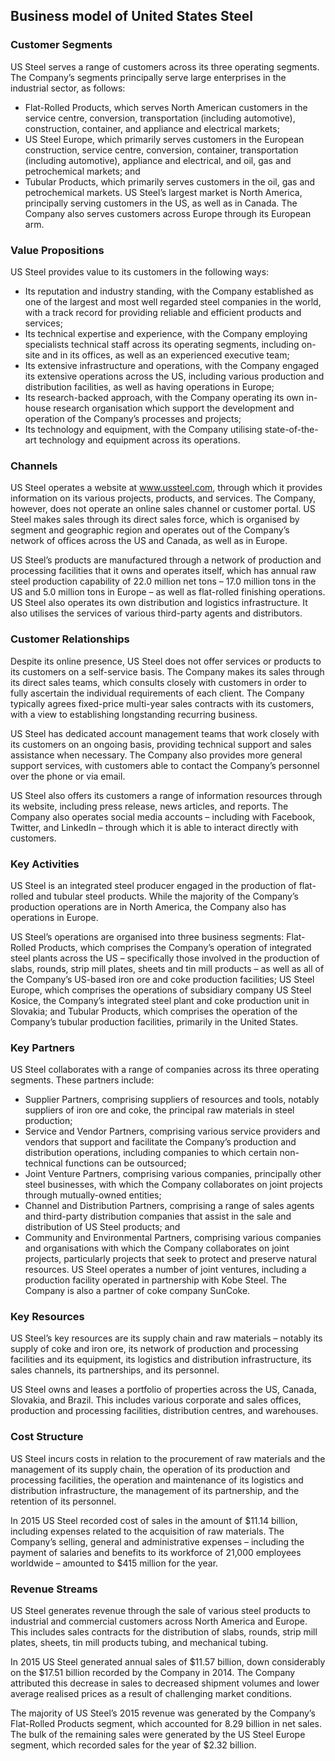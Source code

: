 Business model of United States Steel
-------------------------------------

 ### Customer Segments

 US Steel serves a range of customers across its three operating segments. The Company’s segments principally serve large enterprises in the industrial sector, as follows:

  * Flat-Rolled Products, which serves North American customers in the service centre, conversion, transportation (including automotive), construction, container, and appliance and electrical markets;
 * US Steel Europe, which primarily serves customers in the European construction, service centre, conversion, container, transportation (including automotive), appliance and electrical, and oil, gas and petrochemical markets; and
 * Tubular Products, which primarily serves customers in the oil, gas and petrochemical markets.
  US Steel’s largest market is North America, principally serving customers in the US, as well as in Canada. The Company also serves customers across Europe through its European arm.

 ### Value Propositions

 US Steel provides value to its customers in the following ways:

  * Its reputation and industry standing, with the Company established as one of the largest and most well regarded steel companies in the world, with a track record for providing reliable and efficient products and services;
 * Its technical expertise and experience, with the Company employing specialists technical staff across its operating segments, including on-site and in its offices, as well as an experienced executive team;
 * Its extensive infrastructure and operations, with the Company engaged its extensive operations across the US, including various production and distribution facilities, as well as having operations in Europe;
 * Its research-backed approach, with the Company operating its own in-house research organisation which support the development and operation of the Company’s processes and projects;
 * Its technology and equipment, with the Company utilising state-of-the-art technology and equipment across its operations.
  ### Channels

 US Steel operates a website at www.ussteel.com, through which it provides information on its various projects, products, and services. The Company, however, does not operate an online sales channel or customer portal. US Steel makes sales through its direct sales force, which is organised by segment and geographic region and operates out of the Company’s network of offices across the US and Canada, as well as in Europe.

 US Steel’s products are manufactured through a network of production and processing facilities that it owns and operates itself, which has annual raw steel production capability of 22.0 million net tons – 17.0 million tons in the US and 5.0 million tons in Europe – as well as flat-rolled finishing operations. US Steel also operates its own distribution and logistics infrastructure. It also utilises the services of various third-party agents and distributors.

 ### Customer Relationships

 Despite its online presence, US Steel does not offer services or products to its customers on a self-service basis. The Company makes its sales through its direct sales teams, which consults closely with customers in order to fully ascertain the individual requirements of each client. The Company typically agrees fixed-price multi-year sales contracts with its customers, with a view to establishing longstanding recurring business.

 US Steel has dedicated account management teams that work closely with its customers on an ongoing basis, providing technical support and sales assistance when necessary. The Company also provides more general support services, with customers able to contact the Company’s personnel over the phone or via email.

 US Steel also offers its customers a range of information resources through its website, including press release, news articles, and reports. The Company also operates social media accounts – including with Facebook, Twitter, and LinkedIn – through which it is able to interact directly with customers.

 ### Key Activities

 US Steel is an integrated steel producer engaged in the production of flat-rolled and tubular steel products. While the majority of the Company’s production operations are in North America, the Company also has operations in Europe.

 US Steel’s operations are organised into three business segments: Flat-Rolled Products, which comprises the Company’s operation of integrated steel plants across the US – specifically those involved in the production of slabs, rounds, strip mill plates, sheets and tin mill products – as well as all of the Company’s US-based iron ore and coke production facilities; US Steel Europe, which comprises the operations of subsidiary company US Steel Kosice, the Company’s integrated steel plant and coke production unit in Slovakia; and Tubular Products, which comprises the operation of the Company’s tubular production facilities, primarily in the United States.

 ### Key Partners

 US Steel collaborates with a range of companies across its three operating segments. These partners include:

  * Supplier Partners, comprising suppliers of resources and tools, notably suppliers of iron ore and coke, the principal raw materials in steel production;
 * Service and Vendor Partners, comprising various service providers and vendors that support and facilitate the Company’s production and distribution operations, including companies to which certain non-technical functions can be outsourced;
 * Joint Venture Partners, comprising various companies, principally other steel businesses, with which the Company collaborates on joint projects through mutually-owned entities;
 * Channel and Distribution Partners, comprising a range of sales agents and third-party distribution companies that assist in the sale and distribution of US Steel products; and
 * Community and Environmental Partners, comprising various companies and organisations with which the Company collaborates on joint projects, particularly projects that seek to protect and preserve natural resources.
  US Steel operates a number of joint ventures, including a production facility operated in partnership with Kobe Steel. The Company is also a partner of coke company SunCoke.

 ### Key Resources

 US Steel’s key resources are its supply chain and raw materials – notably its supply of coke and iron ore, its network of production and processing facilities and its equipment, its logistics and distribution infrastructure, its sales channels, its partnerships, and its personnel.

 US Steel owns and leases a portfolio of properties across the US, Canada, Slovakia, and Brazil. This includes various corporate and sales offices, production and processing facilities, distribution centres, and warehouses.

 ### Cost Structure

 US Steel incurs costs in relation to the procurement of raw materials and the management of its supply chain, the operation of its production and processing facilities, the operation and maintenance of its logistics and distribution infrastructure, the management of its partnership, and the retention of its personnel.

 In 2015 US Steel recorded cost of sales in the amount of $11.14 billion, including expenses related to the acquisition of raw materials. The Company’s selling, general and administrative expenses – including the payment of salaries and benefits to its workforce of 21,000 employees worldwide – amounted to $415 million for the year.

 ### Revenue Streams

 US Steel generates revenue through the sale of various steel products to industrial and commercial customers across North America and Europe. This includes sales contracts for the distribution of slabs, rounds, strip mill plates, sheets, tin mill products tubing, and mechanical tubing.

 In 2015 US Steel generated annual sales of $11.57 billion, down considerably on the $17.51 billion recorded by the Company in 2014. The Company attributed this decrease in sales to decreased shipment volumes and lower average realised prices as a result of challenging market conditions.

 The majority of US Steel’s 2015 revenue was generated by the Company’s Flat-Rolled Products segment, which accounted for 8.29 billion in net sales. The bulk of the remaining sales were generated by the US Steel Europe segment, which recorded sales for the year of $2.32 billion.